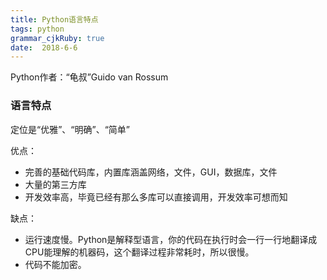 ```yaml
---
title: Python语言特点
tags: python
grammar_cjkRuby: true
date:  2018-6-6
---
```


Python作者：“龟叔”Guido van Rossum

### 语言特点

定位是“优雅”、“明确”、“简单”

优点：

- 完善的基础代码库，内置库涵盖网络，文件，GUI，数据库，文件
- 大量的第三方库
- 开发效率高，毕竟已经有那么多库可以直接调用，开发效率可想而知

缺点：

- 运行速度慢。Python是解释型语言，你的代码在执行时会一行一行地翻译成CPU能理解的机器码，这个翻译过程非常耗时，所以很慢。
- 代码不能加密。